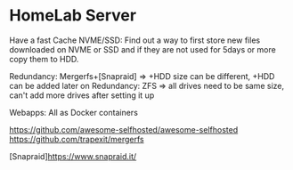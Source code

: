# HomeLab Server

Have a fast Cache NVME/SSD: Find out a way to first store new files downloaded on NVME or SSD and if they are not used for 5days or more copy them to HDD.

Redundancy: Mergerfs+[Snapraid] => +HDD size can be different, +HDD can be added later on
Redundancy: ZFS => all drives need to be same size, can't add more drives after setting it up

Webapps: All as Docker containers

https://github.com/awesome-selfhosted/awesome-selfhosted
https://github.com/trapexit/mergerfs
 

[Snapraid]<https://www.snapraid.it/>
